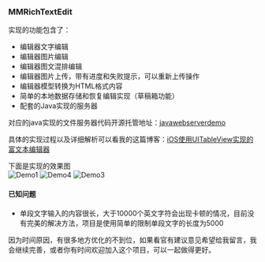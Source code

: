### MMRichTextEdit
实现的功能包含了：
- 编辑器文字编辑
- 编辑器图片编辑
- 编辑器图文混排编辑
- 编辑器图片上传，带有进度和失败提示，可以重新上传操作
- 编辑器模型转换为HTML格式内容
- 简单的本地数据存储和恢复编辑实现（草稿箱功能）
- 配套的Java实现的服务器

对应的java实现的文件服务器代码开源托管地址：[javawebserverdemo](http://git.oschina.net/dhar/javawebdemo)  

具体的实现过程以及详细解析可以看我的这篇博客：[iOS使用UITableView实现的富文本编辑器](https://my.oschina.net/u/1242477/blog/1486577)  

下面是实现的效果图  
![Demo1](https://static.oschina.net/uploads/img/201707/24205815_bVa4.png "Demo1")
![Demo4](https://static.oschina.net/uploads/img/201707/27230228_sDyH.png "Demo4")
![Demo3](https://static.oschina.net/uploads/img/201707/24205938_syUr.png "Demo3")

#### 已知问题
- 单段文字输入的内容很长，大于10000个英文字符会出现卡顿的情况，目前没有完美的解决方法，项目是使用简单的限制单段文字的长度为5000

因为时间原因，有很多地方优化的不到位，如果看官有建议意见希望给我留言，我会继续完善，或者你有时间欢迎加入这个项目，可以一起做得更好。